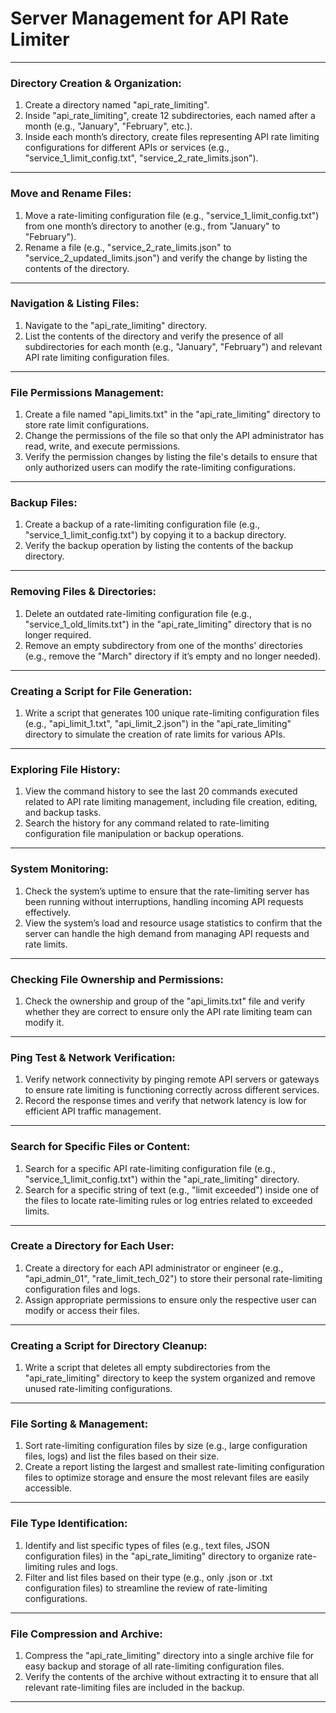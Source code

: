 # Server Management for API Rate Limiter

---

### **Directory Creation & Organization:**

1. Create a directory named "api_rate_limiting".
2. Inside "api_rate_limiting", create 12 subdirectories, each named after a month (e.g., "January", "February", etc.).
3. Inside each month’s directory, create files representing API rate limiting configurations for different APIs or services (e.g., "service_1_limit_config.txt", "service_2_rate_limits.json").

---

### **Move and Rename Files:**

1. Move a rate-limiting configuration file (e.g., "service_1_limit_config.txt") from one month’s directory to another (e.g., from "January" to "February").
2. Rename a file (e.g., "service_2_rate_limits.json" to "service_2_updated_limits.json") and verify the change by listing the contents of the directory.

---

### **Navigation & Listing Files:**

1. Navigate to the "api_rate_limiting" directory.
2. List the contents of the directory and verify the presence of all subdirectories for each month (e.g., "January", "February") and relevant API rate limiting configuration files.

---

### **File Permissions Management:**

1. Create a file named "api_limits.txt" in the "api_rate_limiting" directory to store rate limit configurations.
2. Change the permissions of the file so that only the API administrator has read, write, and execute permissions.
3. Verify the permission changes by listing the file's details to ensure that only authorized users can modify the rate-limiting configurations.

---

### **Backup Files:**

1. Create a backup of a rate-limiting configuration file (e.g., "service_1_limit_config.txt") by copying it to a backup directory.
2. Verify the backup operation by listing the contents of the backup directory.

---

### **Removing Files & Directories:**

1. Delete an outdated rate-limiting configuration file (e.g., "service_1_old_limits.txt") in the "api_rate_limiting" directory that is no longer required.
2. Remove an empty subdirectory from one of the months' directories (e.g., remove the "March" directory if it’s empty and no longer needed).

---

### **Creating a Script for File Generation:**

1. Write a script that generates 100 unique rate-limiting configuration files (e.g., "api_limit_1.txt", "api_limit_2.json") in the "api_rate_limiting" directory to simulate the creation of rate limits for various APIs.

---

### **Exploring File History:**

1. View the command history to see the last 20 commands executed related to API rate limiting management, including file creation, editing, and backup tasks.
2. Search the history for any command related to rate-limiting configuration file manipulation or backup operations.

---

### **System Monitoring:**

1. Check the system’s uptime to ensure that the rate-limiting server has been running without interruptions, handling incoming API requests effectively.
2. View the system’s load and resource usage statistics to confirm that the server can handle the high demand from managing API requests and rate limits.

---

### **Checking File Ownership and Permissions:**

1. Check the ownership and group of the "api_limits.txt" file and verify whether they are correct to ensure only the API rate limiting team can modify it.

---

### **Ping Test & Network Verification:**

1. Verify network connectivity by pinging remote API servers or gateways to ensure rate limiting is functioning correctly across different services.
2. Record the response times and verify that network latency is low for efficient API traffic management.

---

### **Search for Specific Files or Content:**

1. Search for a specific API rate-limiting configuration file (e.g., "service_1_limit_config.txt") within the "api_rate_limiting" directory.
2. Search for a specific string of text (e.g., "limit exceeded") inside one of the files to locate rate-limiting rules or log entries related to exceeded limits.

---

### **Create a Directory for Each User:**

1. Create a directory for each API administrator or engineer (e.g., "api_admin_01", "rate_limit_tech_02") to store their personal rate-limiting configuration files and logs.
2. Assign appropriate permissions to ensure only the respective user can modify or access their files.

---

### **Creating a Script for Directory Cleanup:**

1. Write a script that deletes all empty subdirectories from the "api_rate_limiting" directory to keep the system organized and remove unused rate-limiting configurations.

---

### **File Sorting & Management:**

1. Sort rate-limiting configuration files by size (e.g., large configuration files, logs) and list the files based on their size.
2. Create a report listing the largest and smallest rate-limiting configuration files to optimize storage and ensure the most relevant files are easily accessible.

---

### **File Type Identification:**

1. Identify and list specific types of files (e.g., text files, JSON configuration files) in the "api_rate_limiting" directory to organize rate-limiting rules and logs.
2. Filter and list files based on their type (e.g., only .json or .txt configuration files) to streamline the review of rate-limiting configurations.

---

### **File Compression and Archive:**

1. Compress the "api_rate_limiting" directory into a single archive file for easy backup and storage of all rate-limiting configuration files.
2. Verify the contents of the archive without extracting it to ensure that all relevant rate-limiting files are included in the backup.

---
